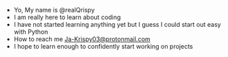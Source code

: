 - Yo, My name is @realQrispy
- I am really here to learn about coding 
- I have not started learning anything yet but I guess I could start out easy with Python
- How to reach me Ja-Krispy03@protonmail.com
- I hope to learn enough to confidently start working on projects
<!---
realQrispy/realQrispy is a ✨ special ✨ repository because its `README.md` (this file) appears on your GitHub profile.
You can click the Preview link to take a look at your changes.
--->
